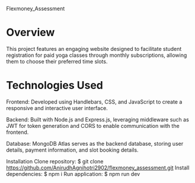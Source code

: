 Flexmoney_Assessment

# Overview
This project features an engaging website designed to facilitate student registration for paid yoga classes through monthly subscriptions, allowing them to choose their preferred time slots.

# Technologies Used

Frontend: Developed using Handlebars, CSS, and JavaScript to create a responsive and interactive user interface.

Backend: Built with Node.js and Express.js, leveraging middleware such as JWT for token generation and CORS to enable communication with the frontend.

Database: MongoDB Atlas serves as the backend database, storing user details, payment information, and slot booking details.

Installation
Clone repository:
$ git clone https://github.com/AnirudhAgnihotri2902/flexmoney_assessment.git
Install dependencies:
$ npm i
Run application:
$ npm run dev
